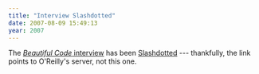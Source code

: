 ```yaml
---
title: "Interview Slashdotted"
date: 2007-08-09 15:49:13
year: 2007
---
```

The <a href="http://pyre.third-bit.com/blog/archives/1096.html"><em>Beautiful Code</em> interview</a> has been <a href="http://it.slashdot.org/it/07/08/08/222223.shtml">Slashdotted</a> --- thankfully, the link points to O'Reilly's server, not this one.
